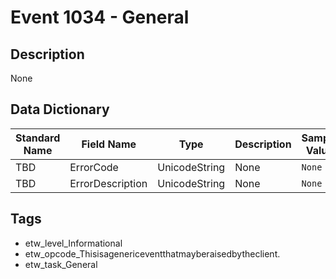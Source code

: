 # Event 1034 - General

## Description
None

## Data Dictionary
|Standard Name|Field Name|Type|Description|Sample Value|
|---|---|---|---|---|
|TBD|ErrorCode|UnicodeString|None|`None`|
|TBD|ErrorDescription|UnicodeString|None|`None`|

## Tags
* etw_level_Informational
* etw_opcode_Thisisagenericeventthatmayberaisedbytheclient.
* etw_task_General